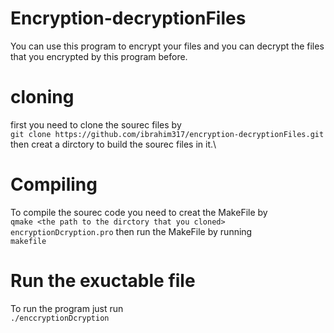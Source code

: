 # Encryption-decryptionFiles
You can use this program to encrypt your files and you can  decrypt the files that you encrypted by this program before.


# cloning 
first you need to clone the sourec files by\
`git clone https://github.com/ibrahim317/encryption-decryptionFiles.git`
then creat a dirctory to build the sourec files in it.\


# Compiling 
To compile the sourec code you need to creat the MakeFile by\
`qmake <the path to the dirctory that you cloned>  encryptionDcryption.pro`
then run the MakeFile by running\
`makefile`
 
 
# Run the exuctable file 
To run the program just run\
`./enccryptionDcryption`
